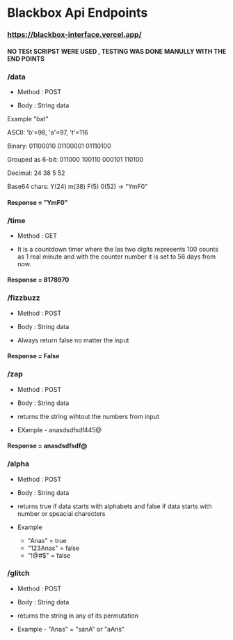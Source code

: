 # Blackbox Api Endpoints

### https://blackbox-interface.vercel.app/

#### NO TESt SCRIPST WERE USED , TESTING WAS DONE MANULLY WITH THE END POINTS

### /data
- Method : POST

- Body : String data

Example "bat"


ASCII: 'b'=98, 'a'=97, 't'=116

Binary: 01100010 01100001 01110100

Grouped as 6-bit: 011000 100110 000101 110100

Decimal: 24 38 5 52

Base64 chars: Y(24) m(38) F(5) 0(52) → "YmF0"

#### Response = "YmF0"


### /time
- Method : GET

- It is a countdown timer where the las two digits represents 100 counts as 1 real minute and with the counter number it is set to 56 days from now. 


#### Response = 8178970



### /fizzbuzz
- Method : POST

- Body : String data

- Always return false no matter the input

#### Response = False


### /zap
- Method : POST

- Body : String data

- returns the string wihtout the numbers from input
- EXample - anasdsdfsdf445@

#### Response = anasdsdfsdf@


### /alpha
- Method : POST

- Body : String data

- returns true if data starts with alphabets and false if data starts with number or speacial charecters

- Example 
    - "Anas" = true
    - "123Anas" = false
    - "!@#$" = false

### /glitch
- Method : POST

- Body : String data

- returns the string in any of its permutation
- Example - "Anas" = "sanA" or "aAns"




